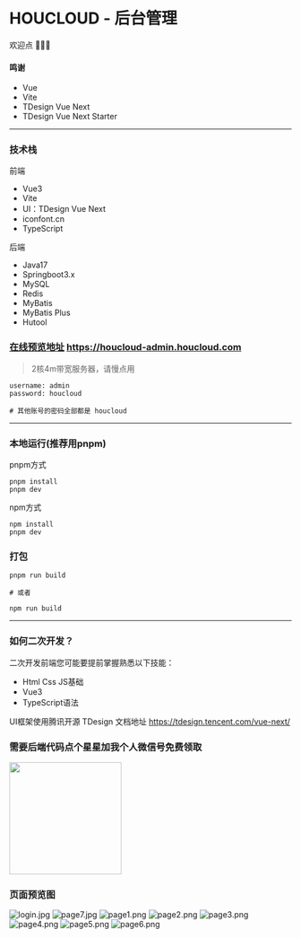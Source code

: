 # HOUCLOUD - 后台管理
欢迎点 🌟🌟🌟
#### 鸣谢

- Vue
- Vite
- TDesign Vue Next
- TDesign Vue Next Starter

---

### 技术栈
前端 
- Vue3
- Vite
- UI：TDesign Vue Next 
- iconfont.cn
- TypeScript

后端
- Java17
- Springboot3.x
- MySQL
- Redis
- MyBatis
- MyBatis Plus
- Hutool


### [在线预览地址](https://houcloud-admin.houcloud.com) https://houcloud-admin.houcloud.com

> 2核4m带宽服务器，请慢点用

```text
username: admin
password: houcloud

# 其他账号的密码全部都是 houcloud
```
---

### 本地运行(推荐用pnpm)
pnpm方式
```shell
pnpm install 
pnpm dev
```

npm方式
```shell
npm install 
pnpm dev
```

### 打包
```shell
pnpm run build

# 或者

npm run build
```


---
### 如何二次开发？

[//]: # ([HOUCLOUD 文档]&#40;https://doc.houcloud.com&#41;)


二次开发前端您可能要提前掌握熟悉以下技能：

- Html Css JS基础
- Vue3
- TypeScript语法



UI框架使用腾讯开源 TDesign  文档地址 https://tdesign.tencent.com/vue-next/


### 需要后端代码点个星星加我个人微信号免费领取
<img src="doc/IMG_4343.PNG" height="200" width="200" >


[//]: # (### 打赏看你心情)

[//]: # (<img src="doc/IMG_4345.JPG" height="200" width="200" >)


###  页面预览图
![login.jpg](doc%2Flogin.jpg)
![page7.jpg](doc%2Fpage7.jpg)
![page1.png](doc%2Fpage1.png)
![page2.png](doc%2Fpage2.png)
![page3.png](doc%2Fpage3.png)
![page4.png](doc%2Fpage4.png)
![page5.png](doc%2Fpage5.png)
![page6.png](doc%2Fpage6.png)
